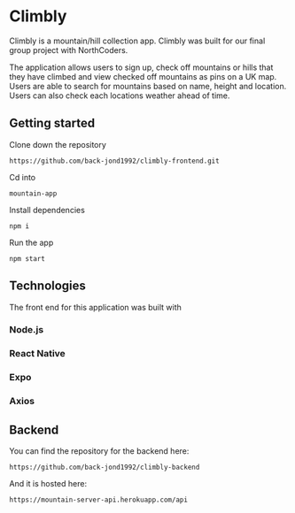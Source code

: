 # Climbly

Climbly is a mountain/hill collection app. Climbly was built for our final group project with NorthCoders.

The application allows users to sign up, check off mountains or hills that they have climbed and view checked off mountains as pins on a UK map. Users are able to search for mountains based on name, height and location. Users can also check each locations weather ahead of time.

## Getting started

Clone down the repository

`https://github.com/back-jond1992/climbly-frontend.git`

Cd into

`mountain-app`

Install dependencies

`npm i`

Run the app

`npm start`

## Technologies

The front end for this application was built with

### Node.js

### React Native

### Expo

### Axios

## Backend

You can find the repository for the backend here:

`https://github.com/back-jond1992/climbly-backend`

And it is hosted here:

`https://mountain-server-api.herokuapp.com/api`
